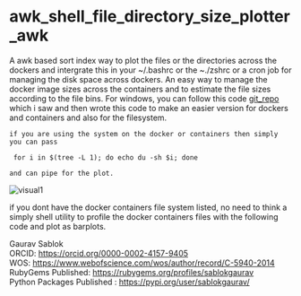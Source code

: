 # awk_shell_file_directory_size_plotter_awk
A awk based sort index way to plot the files or the directories across the dockers and intergrate this in your ~/.bashrc or the ~./zshrc or a cron job for managing the disk space across dockers. An easy way to manage the docker image sizes across the containers and to estimate the file sizes according to the file bins. For windows, you can follow this code [git_repo](https://github.com/chrisant996/elucidisk) which i saw and then wrote this code to make an easier version for dockers and containers and also for the filesystem. 

```
if you are using the system on the docker or containers then simply you can pass

 for i in $(tree -L 1); do echo du -sh $i; done

and can pipe for the plot. 

```

![visual1](https://github.com/sablokgaurav/awk_shell_file_directory_size_plotter_awk/blob/main/awk_profile.png)

if you dont have the docker containers file system listed, no need to think a simply shell utility to profile the docker containers files with the following code and plot as barplots.

Gaurav Sablok \
ORCID: https://orcid.org/0000-0002-4157-9405 \
WOS: https://www.webofscience.com/wos/author/record/C-5940-2014 \
RubyGems Published: https://rubygems.org/profiles/sablokgaurav \
Python Packages Published : https://pypi.org/user/sablokgaurav/
